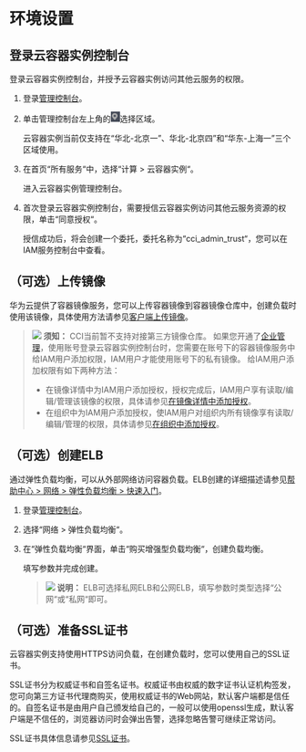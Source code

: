 # 环境设置<a name="cci_01_0005"></a>

## 登录云容器实例控制台<a name="section581574714377"></a>

登录云容器实例控制台，并授予云容器实例访问其他云服务的权限。

1.  登录[管理控制台](https://console.huaweicloud.com)。
2.  单击管理控制台左上角的![](figures/icon-region-new.png)选择区域。

    云容器实例当前仅支持在“华北-北京一”、华北-北京四”和“华东-上海一”三个区域使用。

3.  在首页“所有服务“中，选择“计算  \>  云容器实例“。

    进入云容器实例管理控制台。

4.  首次登录云容器实例控制台，需要授信云容器实例访问其他云服务资源的权限，单击“同意授权“。

    授信成功后，将会创建一个委托，委托名称为“cci\_admin\_trust“，您可以在IAM服务控制台中查看。


## （可选）上传镜像<a name="section1593133403517"></a>

华为云提供了容器镜像服务，您可以上传容器镜像到容器镜像仓库中，创建负载时使用该镜像，具体使用方法请参见[客户端上传镜像](https://support.huaweicloud.com/usermanual-swr/swr_01_0011.html)。

>![](public_sys-resources/icon-notice.gif) **须知：** 
>CCI当前暂不支持对接第三方镜像仓库。
>如果您开通了[企业管理](https://support.huaweicloud.com/usermanual-em/zh-cn_topic_0123692049.html)，使用账号登录云容器实例控制台时，您需要在账号下的容器镜像服务中给IAM用户添加权限，IAM用户才能使用账号下的私有镜像。
>给IAM用户添加权限有如下两种方法：
>-   在镜像详情中为IAM用户添加授权，授权完成后，IAM用户享有读取/编辑/管理该镜像的权限，具体请参见[在镜像详情中添加授权](https://support.huaweicloud.com/usermanual-swr/swr_01_0015.html)。
>-   在组织中为IAM用户添加授权，使IAM用户对组织内所有镜像享有读取/编辑/管理的权限，具体请参见[在组织中添加授权](https://support.huaweicloud.com/usermanual-swr/swr_01_0015.html)。

## （可选）创建ELB<a name="section7739134617351"></a>

通过弹性负载均衡，可以从外部网络访问容器负载。ELB创建的详细描述请参见[帮助中心 \> 网络 \> 弹性负载均衡 \> 快速入门](https://support.huaweicloud.com/qs-elb/zh-cn_topic_0052569751.html#section2)。

1.  登录[管理控制台](https://console.huaweicloud.com)。
2.  选择“网络 \> 弹性负载均衡“。
3.  在“弹性负载均衡“界面，单击“购买增强型负载均衡“，创建负载均衡。

    填写参数并完成创建。

    >![](public_sys-resources/icon-note.gif) **说明：** 
    >ELB可选择私网ELB和公网ELB，填写参数时类型选择“公网“或“私网“即可。


## （可选）准备SSL证书<a name="section4305135603519"></a>

云容器实例支持使用HTTPS访问负载，在创建负载时，您可以使用自己的SSL证书。

SSL证书分为权威证书和自签名证书。权威证书由权威的数字证书认证机构签发，您可向第三方证书代理商购买，使用权威证书的Web网站，默认客户端都是信任的。自签名证书是由用户自己颁发给自己的，一般可以使用openssl生成，默认客户端是不信任的，浏览器访问时会弹出告警，选择忽略告警可继续正常访问。

SSL证书具体信息请参见[SSL证书](SSL证书.md)。

